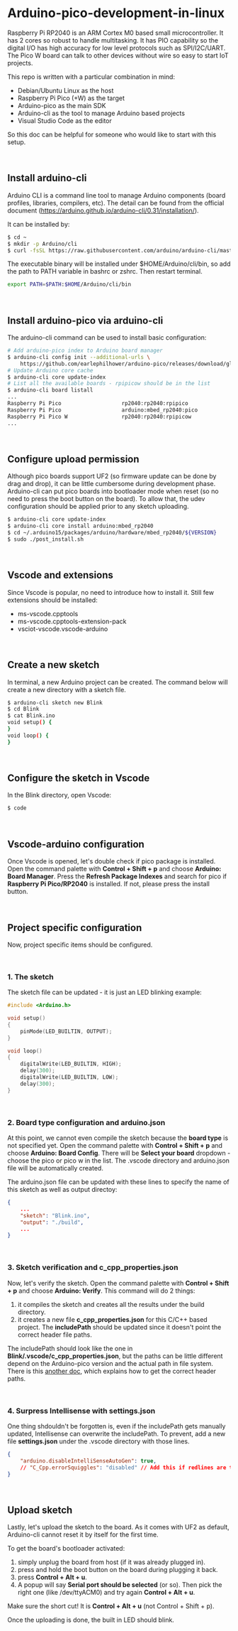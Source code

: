 # Arduino-pico-development-in-linux

Raspberry Pi RP2040 is an ARM Cortex M0 based small microcontroller. It has 2 cores so robust to handle multitasking. It has PIO capability so the digital I/O has high accuracy for low level protocols such as SPI/I2C/UART. The Pico W board can talk to other devices without wire so easy to start IoT projects.

This repo is written with a particular combination in mind:
- Debian/Ubuntu Linux as the host
- Raspberry Pi Pico (+W) as the target
- Arduino-pico as the main SDK
- Arduino-cli as the tool to manage Arduino based projects
- Visual Studio Code as the editor

So this doc can be helpful for someone who would like to start with this setup.

<br/>

## Install arduino-cli

Arduino CLI is a command line tool to manage Arduino components (board profiles, libraries, compilers, etc). The detail can be found from the official document (https://arduino.github.io/arduino-cli/0.31/installation/).

It can be installed by:
```sh
$ cd ~
$ mkdir -p Arduino/cli
$ curl -fsSL https://raw.githubusercontent.com/arduino/arduino-cli/master/install.sh | sh
```

The executable binary will be installed under $HOME/Arduino/cli/bin, so add the path to PATH variable in bashrc or zshrc. Then restart terminal.
```sh
export PATH=$PATH:$HOME/Arduino/cli/bin
```

<br/>

## Install arduino-pico via arduino-cli

The arduino-cli command can be used to install basic configuration:
```sh
# Add arduino-pico index to Arduino board manager
$ arduino-cli config init --additional-urls \
    https://github.com/earlephilhower/arduino-pico/releases/download/global/package_rp2040_index.json
# Update Arduino core cache
$ arduino-cli core update-index
# List all the available boards - rpipicow should be in the list
$ arduino-cli board listall
...
Raspberry Pi Pico                   rp2040:rp2040:rpipico                      
Raspberry Pi Pico                   arduino:mbed_rp2040:pico                   
Raspberry Pi Pico W                 rp2040:rp2040:rpipicow 
...
```

<br/>

## Configure upload permission

Although pico boards support UF2 (so firmware update can be done by drag and drop), it can be little cumbersome during development phase. Arduino-cli can put pico boards into bootloader mode when reset (so no need to press the boot button on the board). To allow that, the udev configuration should be applied prior to any sketch uploading.
```sh
$ arduino-cli core update-index
$ arduino-cli core install arduino:mbed_rp2040 
$ cd ~/.arduino15/packages/arduino/hardware/mbed_rp2040/${VERSION}
$ sudo ./post_install.sh
```

<br/>

## Vscode and extensions

Since Vscode is popular, no need to introduce how to install it.
Still few extensions should be installed:
- ms-vscode.cpptools
- ms-vscode.cpptools-extension-pack
- vsciot-vscode.vscode-arduino

<br/>

## Create a new sketch

In terminal, a new Arduino project can be created.
The command below will create a new directory with a sketch file.
```sh
$ arduino-cli sketch new Blink
$ cd Blink
$ cat Blink.ino
void setup() {
}
void loop() {
}
```

<br/>

## Configure the sketch in Vscode

In the Blink directory, open Vscode:
```sh
$ code
```

<br/>

## Vscode-arduino configuration

Once Vscode is opened, let's double check if pico package is installed.
Open the command palette with **Control + Shift + p** and choose **Arduino: Board Manager**. Press the **Refresh Package Indexes** and search for pico if **Raspberry Pi Pico/RP2040** is installed. If not, please press the install button.

<br/>

## Project specific configuration

Now, project specific items should be configured.


<br/>

### 1. The sketch

The sketch file can be updated - it is just an LED blinking example:
```c
#include <Arduino.h>

void setup()
{
    pinMode(LED_BUILTIN, OUTPUT);
}

void loop()
{
    digitalWrite(LED_BUILTIN, HIGH);
    delay(300);
    digitalWrite(LED_BUILTIN, LOW);
    delay(300);
}
``` 

<br/>

### 2. Board type configuration and arduino.json

At this point, we cannot even compile the sketch because the **board type** is not specified yet.
Open the command palette with **Control + Shift + p** and choose **Arduino: Board Config**. There will be **Select your board** dropdown - choose the pico or pico w in the list. The .vscode directory and arduino.json file will be automatically created.

The arduino.json file can be updated with these lines to specify the name of this sketch as well as output directoy:
```json
{   
    ...
    "sketch": "Blink.ino",
    "output": "./build",
    ...
}
```

<br/>

### 3. Sketch verification and c_cpp_properties.json

Now, let's verify the sketch. Open the command palette with **Control + Shift + p** and choose **Arduino: Verify**. This command will do 2 things:
1. it compiles the sketch and creates all the results under the build directory. 
2. it creates a new file **c_cpp_properties.json** for this C/C++ based project. The **includePath** should be updated since it doesn't point the correct header file paths.

The includePath should look like the one in **Blink/.vscode/c_cpp_properties.json**, but the paths can be little different depend on the Arduino-pico version and the actual path in file system. There is this [another doc](README2.md), which explains how to get the correct header paths.

<br/>

### 4. Surpress Intellisense with settings.json

One thing shdouldn't be forgotten is, even if the includePath gets manually updated, Intellisense can overwrite the includePath. To prevent, add a new file **settings.json** under the .vscode directory with those lines.
```json
{
    "arduino.disableIntelliSenseAutoGen": true,
    // "C_Cpp.errorSquiggles": "disabled" // Add this if redlines are too annoying.
}
```

<br/>

## Upload sketch 

Lastly, let's upload the sketch to the board. As it comes with UF2 as default, Arduino-cli cannot reset it by itself for the first time. 

To get the board's bootloader activated: 
1. simply unplug the board from host (if it was already plugged in).
2. press and hold the boot button on the board during plugging it back. 
3. press **Control + Alt + u**. 
4. A popup will say **Serial port should be selected** (or so). Then pick the right one (like /dev/ttyACM0) and try again **Control + Alt + u**.

Make sure the short cut! It is **Control + Alt + u** (not Control + Shift + p).

Once the uploading is done, the built in LED should blink.


